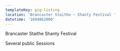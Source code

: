 ```yaml
---
templateKey: gig-listing
location: 'Brancaster Staithe ~ Shanty Festival '
datetime: '1694862000'
---
```

B﻿rancaster Staithe Shanty Festival 

S﻿everal public Sessions